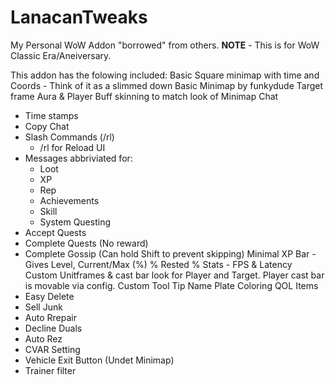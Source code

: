 # LanacanTweaks
My Personal WoW Addon "borrowed" from others. 
**NOTE** - This is for WoW Classic Era/Aneiversary. 

This addon has the folowing included:
Basic Square minimap with time and Coords - Think of it as a slimmed down Basic Minimap by funkydude
Target frame Aura & Player Buff skinning to match look of Minimap
Chat
  - Time stamps
  - Copy Chat
  - Slash Commands (/rl)
    - /rl for Reload UI    
  - Messages abbriviated for:
    - Loot
    - XP
    - Rep
    - Achievements
    - Skill
    - System
Questing
  - Accept Quests
  - Complete Quests (No reward)
  - Complete Gossip (Can hold Shift to prevent skipping)
Minimal XP Bar - Gives Level, Current/Max (%) % Rested %
Stats - FPS & Latency
Custom Unitframes & cast bar look for Player and Target.
  Player cast bar is movable via config. 
Custom Tool Tip
Name Plate Coloring
QOL Items
 - Easy Delete
 - Sell Junk
 - Auto Rrepair
 - Decline Duals
 - Auto Rez
 - CVAR Setting
 - Vehicle Exit Button (Undet Minimap)
 - Trainer filter
